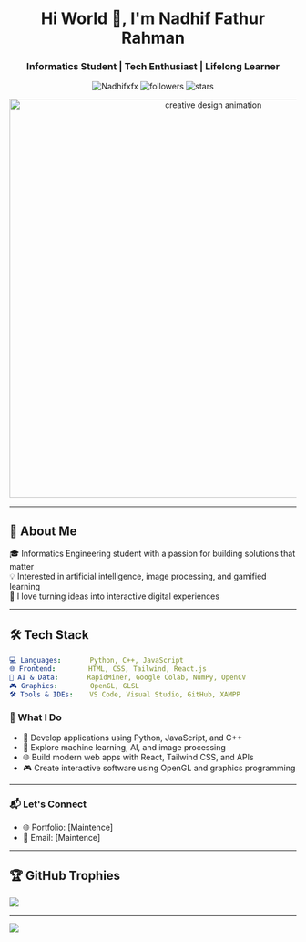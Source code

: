 <h1 align="center">Hi World 👋, I'm Nadhif Fathur Rahman</h1>
<h3 align="center">Informatics Student | Tech Enthusiast | Lifelong Learner</h3>

<p align="center">
  <img src="https://komarev.com/ghpvc/?username=Nadhifxfx&label=Profile%20views&color=0e75b6&style=flat" alt="Nadhifxfx" />
  <img src="https://img.shields.io/github/followers/Nadhifxfx?label=Followers&style=social" alt="followers" />
  <img src="https://img.shields.io/github/stars/Nadhifxfx?affiliations=OWNER%2CCOLLABORATOR&style=social" alt="stars" />
</p>
<p align="center">
   <img src="https://media.giphy.com/media/3o7TKu8RvQuomFfUUU/giphy.gif" width="700" alt="creative design animation"/>
</p>

---

## 🚀 About Me

🎓 Informatics Engineering student with a passion for building solutions that matter  
💡 Interested in artificial intelligence, image processing, and gamified learning  
🎨 I love turning ideas into interactive digital experiences  

---

## 🛠️ Tech Stack

```yaml
💻 Languages:       Python, C++, JavaScript  
🌐 Frontend:        HTML, CSS, Tailwind, React.js  
🧠 AI & Data:       RapidMiner, Google Colab, NumPy, OpenCV  
🎮 Graphics:        OpenGL, GLSL  
🛠️ Tools & IDEs:    VS Code, Visual Studio, GitHub, XAMPP  
```

### 🚀 What I Do

- 🔧 Develop applications using Python, JavaScript, and C++
- 🧠 Explore machine learning, AI, and image processing
- 🌐 Build modern web apps with React, Tailwind CSS, and APIs
- 🎮 Create interactive software using OpenGL and graphics programming


---

### 📬 Let's Connect

- 🌐 Portfolio: [Maintence]  
- 📧 Email: [Maintence]  

---

## 🏆 GitHub Trophies
![](https://github-profile-trophy.vercel.app/?username=Nadhifxfx&theme=tokyonight&no-frame=true&no-bg=false&margin-w=4)

---
[![](https://visitcount.itsvg.in/api?id=Nadhifxfx&icon=2&color=0)](https://visitcount.itsvg.in)
